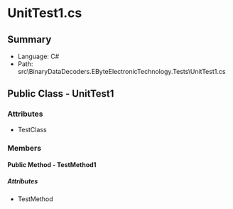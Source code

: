 ﻿# UnitTest1.cs

## Summary

* Language: C#
* Path: src\BinaryDataDecoders.EByteElectronicTechnology.Tests\UnitTest1.cs

## Public Class - UnitTest1

### Attributes

 - TestClass

### Members

#### Public Method - TestMethod1

##### Attributes

 - TestMethod


